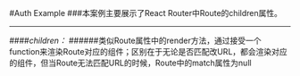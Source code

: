 #Auth Example
###本案例主要展示了React Router中Route的children属性。
***
####*children：*
######类似Route属性中的render方法，通过接受一个function来渲染Route对应的组件；区别在于无论是否匹配改URL，都会渲染对应的组件，但当Route无法匹配URL的时候，Route中的match属性为null



